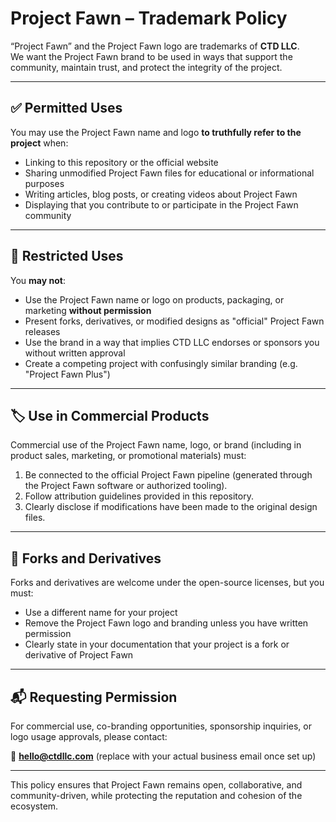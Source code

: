# Project Fawn – Trademark Policy

“Project Fawn” and the Project Fawn logo are trademarks of **CTD LLC**.  
We want the Project Fawn brand to be used in ways that support the community, maintain trust, and protect the integrity of the project.

---

## ✅ Permitted Uses

You may use the Project Fawn name and logo **to truthfully refer to the project** when:
- Linking to this repository or the official website
- Sharing unmodified Project Fawn files for educational or informational purposes
- Writing articles, blog posts, or creating videos about Project Fawn
- Displaying that you contribute to or participate in the Project Fawn community

---

## 🚫 Restricted Uses

You **may not**:
- Use the Project Fawn name or logo on products, packaging, or marketing **without permission**
- Present forks, derivatives, or modified designs as "official" Project Fawn releases
- Use the brand in a way that implies CTD LLC endorses or sponsors you without written approval
- Create a competing project with confusingly similar branding (e.g. "Project Fawn Plus")

---

## 🏷 Use in Commercial Products

Commercial use of the Project Fawn name, logo, or brand (including in product sales, marketing, or promotional materials) must:
1. Be connected to the official Project Fawn pipeline (generated through the Project Fawn software or authorized tooling).
2. Follow attribution guidelines provided in this repository.
3. Clearly disclose if modifications have been made to the original design files.

---

## 🦌 Forks and Derivatives

Forks and derivatives are welcome under the open-source licenses, but you must:
- Use a different name for your project
- Remove the Project Fawn logo and branding unless you have written permission
- Clearly state in your documentation that your project is a fork or derivative of Project Fawn

---

## 📬 Requesting Permission

For commercial use, co-branding opportunities, sponsorship inquiries, or logo usage approvals, please contact:

📧 **[hello@ctdllc.com](mailto:hello@ctdllc.com)** (replace with your actual business email once set up)

---

This policy ensures that Project Fawn remains open, collaborative, and community-driven, while protecting the reputation and cohesion of the ecosystem.

